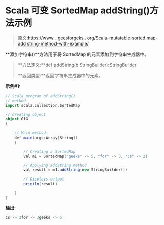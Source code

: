 # Scala 可变 SortedMap addString()方法示例

> 原文:[https://www . geesforgeks . org/Scala-mutatable-sorted map-add string-method-with-example/](https://www.geeksforgeeks.org/scala-mutable-sortedmap-addstring-method-with-example/)

**添加字符串()**方法用于将 SortedMap 的元素添加到字符串生成器中。

> **方法定义:**def addString(b:StringBuilder):StringBuilder
> 
> **返回类型:**返回字符串生成器中的元素。

**示例#1:**

```scala
// Scala program of addString()
// method
import scala.collection.SortedMap

// Creating object
object GfG
{ 

    // Main method
    def main(args:Array[String])
    {

        // Creating a SortedMap
        val m1 = SortedMap("geeks" -> 5, "for" -> 3, "cs" -> 2) 

        // Applying addString method
        val result = m1.addString(new StringBuilder()) 

        // Displays output
        println(result)

    }
}
```

**输出:**

```scala
cs -> 2for -> 3geeks -> 5

```